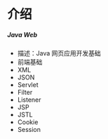 # 介绍

##### Java Web

- 描述：Java 网页应用开发基础
- 前端基础
- XML
- JSON
- Servlet
- Filter
- Listener
- JSP
- JSTL
- Cookie
- Session